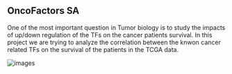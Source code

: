 # 
 #
  #
## OncoFactors SA



One of the most important question in Tumor biology is to study the impacts of up/down regulation of the TFs on the cancer patients survival. In this project we are trying to analyze the correlation between the knwon cancer related TFs on the survival of the patients in the TCGA data.

![images](banner.jpg)

 
